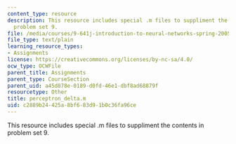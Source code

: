 ```yaml
---
content_type: resource
description: This resource includes special .m files to suppliment the contents in
  problem set 9.
file: /media/courses/9-641j-introduction-to-neural-networks-spring-2005/c2889b24425a8bf683d91b0c36fa96ce_perceptron_delta.m
file_type: text/plain
learning_resource_types:
- Assignments
license: https://creativecommons.org/licenses/by-nc-sa/4.0/
ocw_type: OCWFile
parent_title: Assignments
parent_type: CourseSection
parent_uid: a45d878e-0189-d0fd-46e1-dbf8ad68879f
resourcetype: Other
title: perceptron_delta.m
uid: c2889b24-425a-8bf6-83d9-1b0c36fa96ce
---
```

This resource includes special .m files to suppliment the contents in problem set 9.